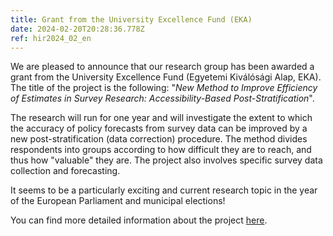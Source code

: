 ```yaml
---
title: Grant from the University Excellence Fund (EKA)
date: 2024-02-20T20:28:36.778Z
ref: hir2024_02_en
---
```

We are pleased to announce that our research group has been awarded a grant from the University Excellence Fund (Egyetemi Kiválósági Alap, EKA). The title of the project is the following: "*New Method to Improve Efficiency of Estimates in Survey Research: Accessibility-Based Post-Stratification*". 

The research will run for one year and will investigate the extent to which the accuracy of policy forecasts from survey data can be improved by a new post-stratification (data correction) procedure. The method divides respondents into groups according to how difficult they are to reach, and thus how "valuable" they are. The project also involves specific survey data collection and forecasting. 

It seems to be a particularly exciting and current research topic in the year of the European Parliament and municipal elections! 

You can find more detailed information about the project [here](https://surveymethodsroom.hu/en/projects/2024-02-24-election-forecast-from-survey-data/).